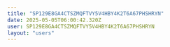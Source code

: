 ```yaml
---
title: "SP129E8GA4CTSZMQFTVY5V4HBY4K2T6A67PHSHRYN"
date: 2025-05-05T06:00:42.320Z
user: SP129E8GA4CTSZMQFTVY5V4HBY4K2T6A67PHSHRYN
layout: "users"
---
```

    